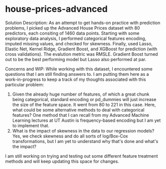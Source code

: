 # house-prices-advanced

Solution Description:
As an attempt to get hands-on practice with prediction problems, I picked up the Advanced House Prices dataset with 80 predictors, each consiting of 1460 data points. Starting with some exploratory data analysis, I performed categorical features encoding, imputed missing values, and checked for skewness. Finally, used Lasso, Elastic Net, Kernel Ridge, Gradient Boost, and XGBoost for prediction (with cross validations). The evalution metric was RMSLE. Gradient Boost turned out to be the best performing model but Lasso also performed at par. 

Concerns and WIP:
While working with this dataset, I encountered some questions that I am still finding answers to. I am putting them here as a work-in-progress to keep a track of my thoughts associated with this particular problem:
1. Given the already huge number of features, of which a great chunk being categorical, standard encoding or pd_dummies will just increase the size of the feature space. It went from 80 to 221 in this case. Here, what could be some alternative methods to deal with categorical features? One method that I can recall from my Advanced Machine Learning lectures at UT Austin is frequency-based encoding but I am yet to implement that. 
2. What is the impact of skewness in the data to our regression models? Yes, we check skewness and do all sorts of log/Box-Cox transformations, but I am yet to understand why that's done and what's the impact?

I am still working on trying and testing out some different feature treatment methods and will keep updating this space for changes. 
